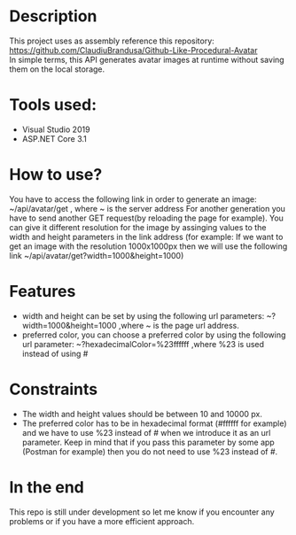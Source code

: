 # Description  

This project uses as assembly reference this repository: https://github.com/ClaudiuBrandusa/Github-Like-Procedural-Avatar  
In simple terms, this API generates avatar images at runtime without saving them on the local storage.

# Tools used:
- Visual Studio 2019
- ASP.NET Core 3.1

# How to use?  

You have to access the following link in order to generate an image: ~/api/avatar/get , where ~ is the server address
For another generation you have to send another GET request(by reloading the page for example). 
You can give it different resolution for the image by assinging values to the width and height parameters in the link address 
(for example: If we want to get an image with the resolution 1000x1000px then we will use the following link ~/api/avatar/get?width=1000&height=1000)

# Features
- width and height can be set by using the following url parameters: ~?width=1000&height=1000 ,where ~ is the page url address.
- preferred color, you can choose a preferred color by using the following url parameter: ~?hexadecimalColor=%23ffffff ,where %23 is used instead of using #

# Constraints
- The width and height values should be between 10 and 10000 px. 
- The preferred color has to be in hexadecimal format (#ffffff for example) and we have to use %23 instead of # when we introduce it as an url parameter.
Keep in mind that if you pass this parameter by some app (Postman for example) then you do not need to use %23 instead of #.

# In the end
This repo is still under development so let me know if you encounter any problems or if you have a more efficient approach. 

